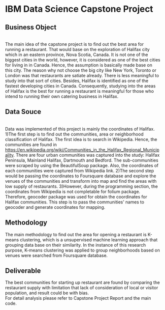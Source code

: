 # IBM Data Science Capstone Project

## Business Object

<br>The main idea of the capstone project is to find out the best area for running a restaurant. That would base on the exploration of Halifax city which in an eastern province, Nova Scotia, Canada. It is not one of the biggest cities in the world, however, it is considered as one of the best cities for living in in Canada. Hence, the assumption is basically made base on this city. The reason why not choose the big city like New York, Toronto or London was that restaurants are satiate already. There is less meaningful to study into that sort of cities. Besides, Halifax is identified as one of the fastest developing cities in Canada. Consequently, studying into the areas of Halifax is the best for running a restaurant is meaningful for those who intend to running their own catering business in Halifax.

## Data Souce

<br>Data was implemented of this project is mainly the coordinates of Halifax. 
1)The first step is to find out the communities, area or neighborhood classification of Halifax. The first idea is to search in Wikipedia. Hence, the communities are found in
https://en.wikipedia.org/wiki/Communities_in_the_Halifax_Regional_Municipality. 
There are four urban communities was captured into the study: Halifax Peninsula, Mainland Halifax, Dartmouth and Bedford. The sub-communities were scraped by using the BeautifulSoup package. Also, the coordinates of each communities were captured from Wikipedia link.
2)The second step would be passing the coordinates to Foursquare database and explore the venues of the communities and transform into map and find the areas with low supply of restaurants.
3)However, during the programming section, the coordinates from Wikipedia is not completable for folium package. Therefore, geocoder package was used for obtain the coordinates for Halifax communities. This step is to pass the communities' names to geocoder and generate coordinates for mapping.

## Methodology
The main methodology to find out the area for opening a restaurant is K-means clustering, which is a unsupervised machine learning approach that grouping data base on their similarity. In the instance of this research purpose, K-means clustering was applied to group neighborhoods based on venues were searched from Foursquare database. 
## Deliverable
The best communities for starting up restaurant are found by comparing the restaurant supply with limitation that lack of consideration of local or visitor population, and result could be with bias.
<br> For detail analysis please refer to Capstone Project Report and the main code.
